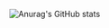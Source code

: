 ![Anurag's GitHub stats](https://github-readme-stats.vercel.app/api?username=tanaysrivastav1&show_icons=true&theme=synthwave)

